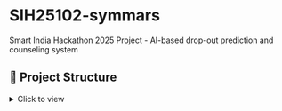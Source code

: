 # SIH25102-symmars
Smart India Hackathon 2025 Project - AI-based drop-out prediction and counseling system


## 📂 Project Structure

<details>
<summary>Click to view</summary>
SIH25102-symmars/
├── backend/ # Flask/FastAPI APIs
├── frontend/ # Streamlit/React dashboard
├── ml/ # ML models, training notebooks
├── data/ # Sample datasets (attendance, scores, fees, etc.)
├── docs/ # SIH presentation, diagrams, documentation
├── .gitignore
├── requirements.txt
├── README.md
</details>
